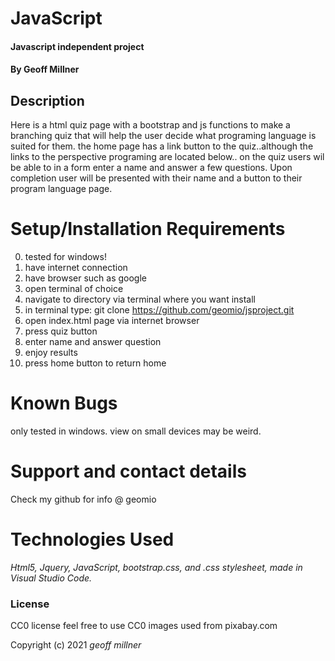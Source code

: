# 
# JavaScript

  

#### Javascript independent project

  

#### By Geoff Millner

  

## Description

  Here is a html quiz page with a bootstrap and js functions to make a branching quiz that will help the user decide what programing language is suited for them. the home page has a link button to the quiz..although the links to the perspective programing are located below.. on the quiz users wil be able to in a form enter a name and answer a few questions. Upon completion user will be presented with their name and a button to their program language page.

# Setup/Installation Requirements

0. tested for windows!
1. have internet connection
2. have browser such as google
3. open terminal of choice
4. navigate to directory via terminal where you want install
5. in terminal type: git clone https://github.com/geomio/jsproject.git
6. open index.html page via internet browser
7. press quiz button
8. enter name and answer question
9. enjoy results
10. press home button to return home

# Known Bugs

only tested in windows.
view on small devices may be weird.

# Support and contact details

  

Check my github for info @ geomio

  

# Technologies Used

  

_Html5, Jquery, JavaScript, bootstrap.css, and .css stylesheet, made in Visual Studio Code._


### License

CC0 license feel free to use
CC0 images used from pixabay.com
 
Copyright (c) 2021 *_geoff millner_*